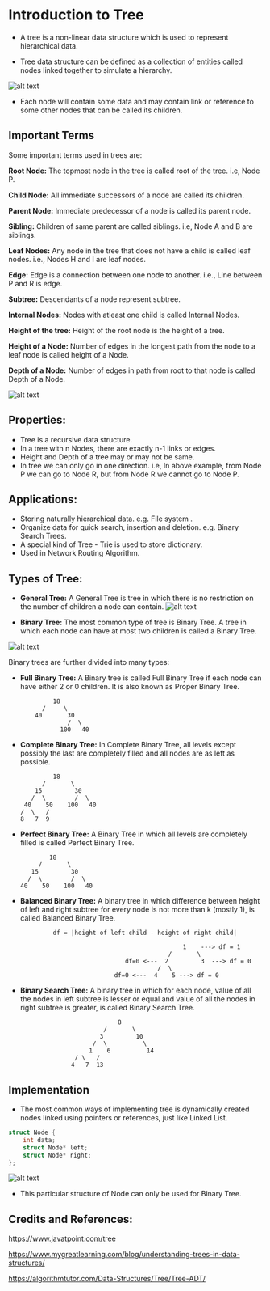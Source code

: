 
# Introduction to Tree

* A tree is a non-linear data structure which is used to represent hierarchical data.

* Tree data structure can be defined as a collection of entities called nodes linked together to simulate a hierarchy.

![alt text](https://static.javatpoint.com/ds/images/tree.png)

* Each node will contain some data and may contain link or reference to some other nodes that can be called its children.

## Important Terms 

Some important terms used in trees are:

**Root Node:** The topmost node in the tree is called root of the tree. i.e, Node P.

**Child Node:** All immediate successors of a node are called its children.

**Parent Node:** Immediate predecessor of a node is called its parent node.

**Sibling:** Children of same parent are called siblings. i.e, Node A and B are siblings.

**Leaf Nodes:** Any node in the tree that does not have a child is called leaf nodes. i.e., Nodes H and I are leaf nodes.

**Edge:** Edge is a connection between one node to another. i.e., Line between P and R is edge.

**Subtree:** Descendants of a node represent subtree.

**Internal Nodes:** Nodes with atleast one child is called Internal Nodes.

**Height of the tree:** Height of the root node is the height of a tree.

**Height of a Node:** Number of edges in the longest path from the node to a leaf node is called height of a Node.

**Depth of a Node:** Number of edges in path from root to that node is called Depth of a Node. 

![alt text](https://d1m75rqqgidzqn.cloudfront.net/wp-data/2020/10/06115257/image-9.png)

## Properties:

* Tree is a recursive data structure.
* In a tree with n Nodes, there are exactly n-1 links or edges.
* Height and Depth of a tree may or may not be same.
* In tree we can only go in one direction. i.e, In above example, from Node P we can go to Node R, but from Node R we cannot go to Node P.

## Applications:

* Storing naturally hierarchical data. e.g. File system .
* Organize data for quick search, insertion and deletion. e.g. Binary Search Trees.
* A special kind of Tree - Trie is used to store dictionary.
* Used in Network Routing Algorithm.

## Types of Tree:

* **General Tree:** A General Tree is tree in which there is no restriction on the number of children a node can contain.
![alt text](https://static.javatpoint.com/ds/images/types-of-tree1.png)

* **Binary Tree:** The most common type of tree is Binary Tree. A tree in which each node can have at most two children is called a Binary Tree.

![alt text](https://static.javatpoint.com/ds/images/types-of-tree2.png)

Binary trees are further divided into many types:

* **Full Binary Tree:**  A Binary tree is called Full Binary Tree if each node can have either 2 or 0 children. It is also known as Proper Binary Tree.

               18
            /     \  
          40       30  
                   /  \
                 100   40

* **Complete Binary Tree:** In Complete Binary Tree, all levels except possibly the last are completely filled and all nodes are as left as possible.

               18
            /       \  
          15         30  
         /  \        /  \
       40    50    100   40
      /  \   /
      8   7  9 

* **Perfect Binary Tree:** A Binary Tree in which all levels are completely filled is called Perfect Binary Tree.

              18
           /       \  
         15         30  
        /  \        /  \
      40    50    100   40

* **Balanced Binary Tree:** A binary tree in which difference between height of left and right subtree for every node is not more than k (mostly 1), is called Balanced Binary Tree.

               df = |height of left child - height of right child|
	       
	                                               1    ---> df = 1
                                               /       \  
                                   df=0 <---  2         3  ---> df = 0
                                            /  \       
                                df=0 <---  4    5 ---> df = 0  

* **Binary Search Tree:** A binary tree in which for each node, value of all the nodes in left subtree is lesser or equal and value of all the nodes in right subtree is greater, is called Binary Search Tree.

                                 8
                             /       \  
                            3         10  
                          /  \          \
                         1    6          14
			         / \   /
			        4   7  13


## Implementation

* The most common ways of implementing tree is dynamically created nodes linked using pointers or references, just like Linked List.

```cpp 
struct Node {
	int data;
	struct Node* left;
	struct Node* right;
};
```
![alt text](https://static.javatpoint.com/ds/images/tree4.png)

* This particular structure of Node can only be used for Binary Tree.

## Credits and References:

https://www.javatpoint.com/tree

https://www.mygreatlearning.com/blog/understanding-trees-in-data-structures/

https://algorithmtutor.com/Data-Structures/Tree/Tree-ADT/
